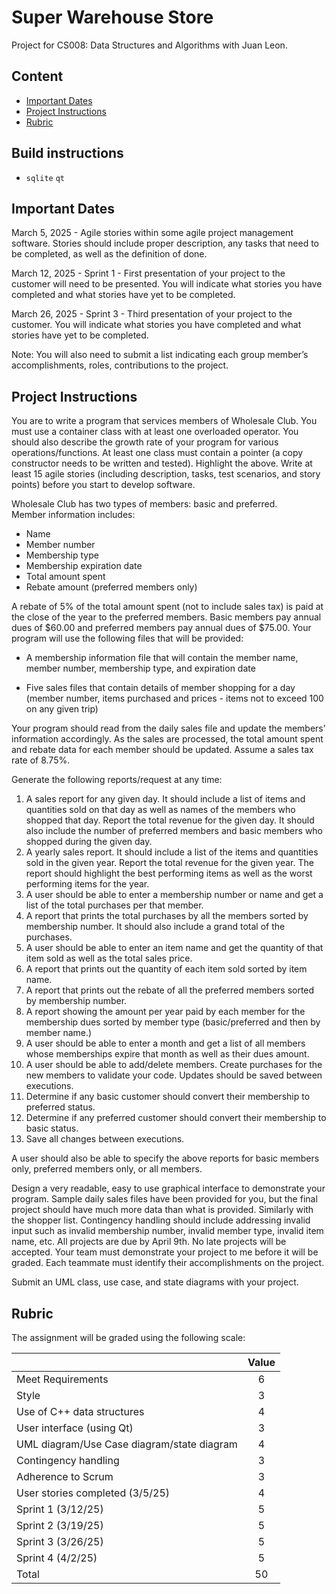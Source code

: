 # Super Warehouse Store

Project for CS008: Data Structures and Algorithms with Juan Leon.

## Content

* [Important Dates](#important-dates)
* [Project Instructions](#project-instructions)
* [Rubric](#rubric)

## Build instructions
- `sqlite` `qt`


## Important Dates

March 5, 2025 \- Agile stories within some agile project management software.    Stories should include proper description, any tasks that need to be completed, as well as the definition of done.

March 12, 2025 \- Sprint 1 \- First presentation of your project to the customer will need to be presented.  You will indicate what stories you have completed and what stories have yet to be completed.  

March 26, 2025 \- Sprint 3 \- Third presentation of your project to the customer.  You will indicate what stories you have completed and what stories have yet to be completed.  

Note:  You will also need to submit a list indicating each group member’s accomplishments, roles, contributions to the project.

## Project Instructions

You are to write a program that services members of Wholesale Club.  You must use a container class with at least one overloaded operator.  You should also describe the growth rate of your program for various operations/functions. At least one class must contain a pointer (a copy constructor needs to be written and tested).   Highlight the above.  Write at least 15 agile stories (including description, tasks, test scenarios, and story points) before you start to develop software.

Wholesale Club has two types of members: basic and preferred.   
Member information includes:

- Name  
- Member number  
- Membership type  
- Membership expiration date  
- Total amount spent  
- Rebate amount (preferred members only)

A rebate of 5% of the total amount spent (not to include sales tax) is paid at the close of the year to the preferred members. Basic members pay annual dues of $60.00 and preferred members pay annual dues of $75.00. Your program will use the following files that will be provided:

- A membership information file that will contain the member name, member number, membership type, and expiration date

- Five sales files that contain details of member shopping for a day (member number, items purchased and prices \- items not to exceed 100 on any given trip)

Your program should read from the daily sales file and update the members’ information accordingly. As the sales are processed, the total amount spent and rebate data for each member should be updated. Assume a sales tax rate of 8.75%.

Generate the following reports/request at any time:

1. A sales report for any given day. It should include a list of items and quantities sold on that day as well as names of the members who shopped that day.  Report the total revenue for the given day.  It should also include the number of preferred members and basic members who shopped during the given day.  
2. A yearly sales report.  It should include a list of the items and quantities sold in the given year.  Report the total revenue for the given year.  The report should highlight the best performing items as well as the worst performing items for the year.    
3. A user should be able to enter a membership number or name and get a list of the total purchases per that member.  
4. A report that prints the total purchases by all the members sorted by membership number.  It should also include a grand total of the purchases.  
5. A user should be able to enter an item name and get the quantity of that item sold as well as the total sales price.  
6. A report that prints out the quantity of each item sold sorted by item name.  
7. A report that prints out the rebate of all the preferred members sorted by membership number.  
8. A report showing the amount per year paid by each member for the membership dues sorted by member type (basic/preferred and then by member name.)  
9. A user should be able to enter a month and get a list of all members whose memberships expire that month as well as their dues amount.  
10. A user should be able to add/delete members.   Create purchases for the new members to validate your code.  Updates should be saved between executions.  
11. Determine if any basic customer should convert their membership to preferred status.  
12. Determine if any preferred customer should convert their membership to basic status.  
13. Save all changes between executions.  

A user should also be able to specify the above reports for basic members only, preferred members only, or all members.

Design a very readable, easy to use graphical interface to demonstrate your program.  Sample daily sales files have been provided for you, but the final project should have much more data than what is provided.  Similarly with the shopper list.  Contingency handling should include addressing invalid input such as invalid membership number, invalid member type, invalid item name, etc.  All projects are due by April 9th.   No late projects will be accepted. Your team must demonstrate your project to me before it will be graded.   Each teammate must identify their accomplishments on the project.  

Submit an UML class, use case, and state diagrams with your project.

## Rubric

The assignment will be graded using the following scale:

|  | Value |
| :---- | :---: |
| Meet Requirements | 6 |
| Style | 3 |
| Use of C++ data structures | 4 |
| User interface (using Qt) | 3 |
| UML diagram/Use Case diagram/state diagram | 4 |
| Contingency handling | 3 |
| Adherence to Scrum | 3 |
| User stories completed (3/5/25) | 4 |
| Sprint 1 (3/12/25)  | 5 |
| Sprint 2 (3/19/25) | 5 |
| Sprint 3 (3/26/25) | 5 |
| Sprint 4 (4/2/25) | 5 |
| Total | 50 |

